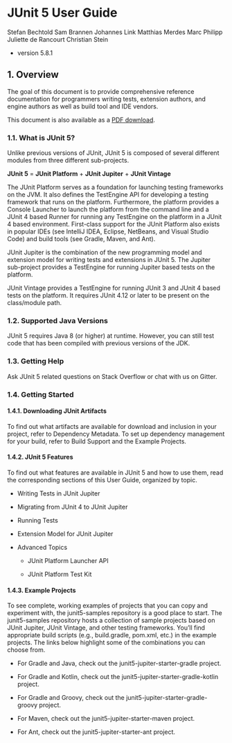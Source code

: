 # JUnit 5 User Guide

Stefan Bechtold Sam Brannen Johannes Link Matthias Merdes Marc Philipp Juliette de Rancourt Christian Stein

- version 5.8.1

## 1. Overview

The goal of this document is to provide comprehensive reference documentation for programmers writing tests, extension authors, and engine authors as well as build tool and IDE vendors.

This document is also available as a [PDF download](https://junit.org/junit5/docs/current/user-guide/junit-user-guide-5.8.1.pdf).

### 1.1. What is JUnit 5?

Unlike previous versions of JUnit, JUnit 5 is composed of several different modules from three different sub-projects.

**JUnit 5** = **JUnit Platform** + **JUnit Jupiter** + **JUnit Vintage**

The JUnit Platform serves as a foundation for launching testing frameworks on the JVM. 
It also defines the TestEngine API for developing a testing framework that runs on the platform. 
Furthermore, the platform provides a Console Launcher to launch the platform from the command line and a JUnit 4 based Runner for running any TestEngine on the platform in a JUnit 4 based environment. 
First-class support for the JUnit Platform also exists in popular IDEs (see IntelliJ IDEA, Eclipse, NetBeans, and Visual Studio Code) and build tools (see Gradle, Maven, and Ant).

JUnit Jupiter is the combination of the new programming model and extension model for writing tests and extensions in JUnit 5. 
The Jupiter sub-project provides a TestEngine for running Jupiter based tests on the platform.

JUnit Vintage provides a TestEngine for running JUnit 3 and JUnit 4 based tests on the platform. 
It requires JUnit 4.12 or later to be present on the class/module path.

### 1.2. Supported Java Versions

JUnit 5 requires Java 8 (or higher) at runtime. 
However, you can still test code that has been compiled with previous versions of the JDK.

### 1.3. Getting Help

Ask JUnit 5 related questions on Stack Overflow or chat with us on Gitter.

### 1.4. Getting Started

#### 1.4.1. Downloading JUnit Artifacts

To find out what artifacts are available for download and inclusion in your project, refer to Dependency Metadata. 
To set up dependency management for your build, refer to Build Support and the Example Projects.

#### 1.4.2. JUnit 5 Features

To find out what features are available in JUnit 5 and how to use them, read the corresponding sections of this User Guide, organized by topic.

* Writing Tests in JUnit Jupiter

* Migrating from JUnit 4 to JUnit Jupiter

* Running Tests

* Extension Model for JUnit Jupiter

* Advanced Topics

    * JUnit Platform Launcher API

    * JUnit Platform Test Kit


#### 1.4.3. Example Projects

To see complete, working examples of projects that you can copy and experiment with, the junit5-samples repository is a good place to start. 
The junit5-samples repository hosts a collection of sample projects based on JUnit Jupiter, JUnit Vintage, and other testing frameworks. 
You’ll find appropriate build scripts (e.g., build.gradle, pom.xml, etc.) in the example projects. 
The links below highlight some of the combinations you can choose from.

* For Gradle and Java, check out the junit5-jupiter-starter-gradle project.

* For Gradle and Kotlin, check out the junit5-jupiter-starter-gradle-kotlin project.

* For Gradle and Groovy, check out the junit5-jupiter-starter-gradle-groovy project.

* For Maven, check out the junit5-jupiter-starter-maven project.

* For Ant, check out the junit5-jupiter-starter-ant project.


